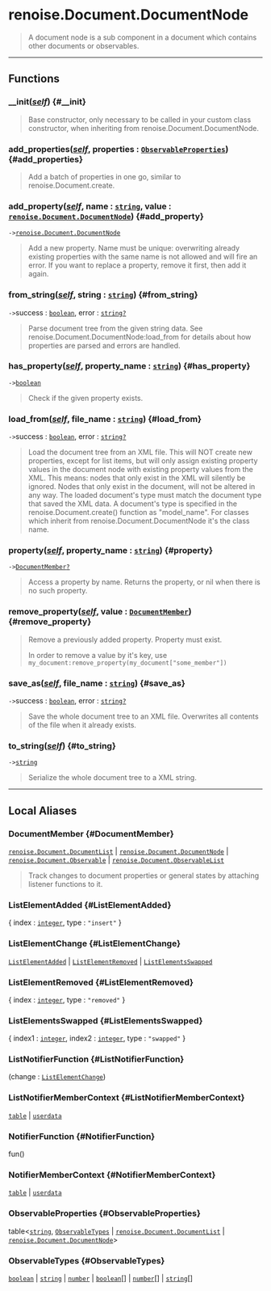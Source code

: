 # renoise.Document.DocumentNode  
> A document node is a sub component in a document which contains other
> documents or observables.  

<!-- toc -->
  

---  
## Functions
### __init([*self*](../../API/builtins/self.md)) {#__init}
> Base constructor, only necessary to be called in your custom class constructor,
> when inheriting from renoise.Document.DocumentNode.
### add_properties([*self*](../../API/builtins/self.md), properties : [`ObservableProperties`](#ObservableProperties)) {#add_properties}
> Add a batch of properties in one go, similar to renoise.Document.create.
### add_property([*self*](../../API/builtins/self.md), name : [`string`](../../API/builtins/string.md), value : [`renoise.Document.DocumentNode`](../../API/renoise/renoise.Document.DocumentNode.md)) {#add_property}
`->`[`renoise.Document.DocumentNode`](../../API/renoise/renoise.Document.DocumentNode.md)  

> Add a new property. Name must be unique: overwriting already existing
> properties with the same name is not allowed and will fire an error.
> If you want to replace a property, remove it first, then add it again.
### from_string([*self*](../../API/builtins/self.md), string : [`string`](../../API/builtins/string.md)) {#from_string}
`->`success : [`boolean`](../../API/builtins/boolean.md), error : [`string`](../../API/builtins/string.md)[`?`](../../API/builtins/nil.md)  

> Parse document tree from the given string data.
> See renoise.Document.DocumentNode:load_from for details about how properties
> are parsed and errors are handled.
### has_property([*self*](../../API/builtins/self.md), property_name : [`string`](../../API/builtins/string.md)) {#has_property}
`->`[`boolean`](../../API/builtins/boolean.md)  

> Check if the given property exists.
### load_from([*self*](../../API/builtins/self.md), file_name : [`string`](../../API/builtins/string.md)) {#load_from}
`->`success : [`boolean`](../../API/builtins/boolean.md), error : [`string`](../../API/builtins/string.md)[`?`](../../API/builtins/nil.md)  

> Load the document tree from an XML file. This will NOT create new properties,
> except for list items, but will only assign existing property values in the
> document node with existing property values from the XML.
> This means: nodes that only exist in the XML will silently be ignored.
> Nodes that only exist in the document, will not be altered in any way.
> The loaded document's type must match the document type that saved the XML
> data.
> A document's type is specified in the renoise.Document.create() function
> as "model_name". For classes which inherit from renoise.Document.DocumentNode
> it's the class name.
### property([*self*](../../API/builtins/self.md), property_name : [`string`](../../API/builtins/string.md)) {#property}
`->`[`DocumentMember`](#DocumentMember)[`?`](../../API/builtins/nil.md)  

> Access a property by name. Returns the property, or nil when there is no
> such property.
### remove_property([*self*](../../API/builtins/self.md), value : [`DocumentMember`](#DocumentMember)) {#remove_property}
> Remove a previously added property. Property must exist.
> 
> In order to remove a value by it's key, use
> `my_document:remove_property(my_document["some_member"])`
### save_as([*self*](../../API/builtins/self.md), file_name : [`string`](../../API/builtins/string.md)) {#save_as}
`->`success : [`boolean`](../../API/builtins/boolean.md), error : [`string`](../../API/builtins/string.md)[`?`](../../API/builtins/nil.md)  

> Save the whole document tree to an XML file. Overwrites all contents of the
> file when it already exists.
### to_string([*self*](../../API/builtins/self.md)) {#to_string}
`->`[`string`](../../API/builtins/string.md)  

> Serialize the whole document tree to a XML string.  



---  
## Local Aliases  
### DocumentMember {#DocumentMember}
[`renoise.Document.DocumentList`](../../API/renoise/renoise.Document.DocumentList.md) | [`renoise.Document.DocumentNode`](../../API/renoise/renoise.Document.DocumentNode.md) | [`renoise.Document.Observable`](../../API/renoise/renoise.Document.Observable.md) | [`renoise.Document.ObservableList`](../../API/renoise/renoise.Document.ObservableList.md)  
> Track changes to document properties or general states by attaching listener
> functions to it.  
  
### ListElementAdded {#ListElementAdded}
{ index : [`integer`](../../API/builtins/integer.md), type : `"insert"` }  
  
  
### ListElementChange {#ListElementChange}
[`ListElementAdded`](#ListElementAdded) | [`ListElementRemoved`](#ListElementRemoved) | [`ListElementsSwapped`](#ListElementsSwapped)  
  
  
### ListElementRemoved {#ListElementRemoved}
{ index : [`integer`](../../API/builtins/integer.md), type : `"removed"` }  
  
  
### ListElementsSwapped {#ListElementsSwapped}
{ index1 : [`integer`](../../API/builtins/integer.md), index2 : [`integer`](../../API/builtins/integer.md), type : `"swapped"` }  
  
  
### ListNotifierFunction {#ListNotifierFunction}
(change : [`ListElementChange`](#ListElementChange))  
  
  
### ListNotifierMemberContext {#ListNotifierMemberContext}
[`table`](../../API/builtins/table.md) | [`userdata`](../../API/builtins/userdata.md)  
  
  
### NotifierFunction {#NotifierFunction}
fun()  
  
  
### NotifierMemberContext {#NotifierMemberContext}
[`table`](../../API/builtins/table.md) | [`userdata`](../../API/builtins/userdata.md)  
  
  
### ObservableProperties {#ObservableProperties}
table<[`string`](../../API/builtins/string.md), [`ObservableTypes`](#ObservableTypes) | [`renoise.Document.DocumentList`](../../API/renoise/renoise.Document.DocumentList.md) | [`renoise.Document.DocumentNode`](../../API/renoise/renoise.Document.DocumentNode.md)>  
  
  
### ObservableTypes {#ObservableTypes}
[`boolean`](../../API/builtins/boolean.md) | [`string`](../../API/builtins/string.md) | [`number`](../../API/builtins/number.md) | [`boolean`](../../API/builtins/boolean.md)[] | [`number`](../../API/builtins/number.md)[] | [`string`](../../API/builtins/string.md)[]  
  
  

